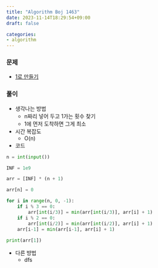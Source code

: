 ```yaml
---
title: "Algorithm Boj 1463"
date: 2023-11-14T18:29:54+09:00
draft: false

categories:
- algorithm
---
```


### 문제
- [1로 만들기](https://www.acmicpc.net/problem/1463)

### 풀이
- 생각나는 방법
    - n짜리 넣어 두고 1가는 횟수 찾기
    - 1에 먼저 도착하면 그게 최소
- 시간 복잡도
    - O(n)
- 코드
```python
n = int(input())

INF = 1e9

arr = [INF] * (n + 1)

arr[n] = 0

for i in range(n, 0, -1):
    if i % 3 == 0:
        arr[int(i/3)] = min(arr[int(i/3)], arr[i] + 1)
    if i % 2 == 0:
        arr[int(i/2)] = min(arr[int(i/2)], arr[i] + 1)
    arr[i-1] = min(arr[i-1], arr[i] + 1)
    
print(arr[1])
```

- 다른 방법
    - dfs
